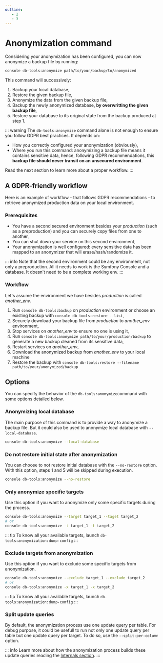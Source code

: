 ```yaml
---
outline:
   - 2
   - 3
---
```


# Anonymization command

Considering your anonymization has been configured, you can
now anonymize a backup file by running:

```sh
console db-tools:anonymize path/to/your/backup/to/anonymized
```

This command will successively:

1. Backup your local database,
2. Restore the given backup file,
3. Anonymize the data from the given backup file,
4. Backup the newly anonymized database, **by overwritting the given backup file**,
5. Restore your database to its original state from the backup produced at step 1.

::: warning
The `db-tools:anonymize` command alone is not enough to ensure you follow GDPR best practices.
It depends on:

* How you correctly configured your anonymization (obviously),
* Where you run this command: anonymizing a backup file means it contains
  sensitive data, hence, following GDPR recommendations, this **backup file
  should never transit on an unsecured environment**.

Read the next section to learn more about a proper workflow.
:::

## A GDPR-friendly workflow

Here is an example of workflow - that follows GDPR recommendations - to retrieve anonymized production
data on your local environment.

### Prerequisites

* You have a second secured environment besides your *production* (such as a preproduction)
  and you can securely copy files from one to another,
* You can shut down your service on this second environment,
* Your anonymization is well configured: every sensitive data has been
  mapped to an anonymizer that will erase/hash/randomize it.

::: info
Note that the second environment could be any environment, not only a preproduction. All it needs to work
is the Symfony Console and a database. It doesn't need to be a complete working env.
:::

### Workflow

Let's assume the environment we have besides *production* is called *another_env*.

1. Run `console db-tools:backup` on *production* environment or
   choose an existing backup with `console db-tools:restore --list`,
2. Securely download your backup file from *production* to *another_env* environment,
3. Stop services on *another_env* to ensure no one is using it,
4. Run `console db-tools:anonymize path/to/your/production/backup` to generate
   a new backup cleaned from its sensitive data,
5. Restart services on *another_env*,
6. Download the anonymized backup from *another_env* to your local machine
7. Restore the backup with `console db-tools:restore --filename path/to/your/anonymized/backup`

## Options

You can specify the behavior of the  `db-tools:anonymize`command with some options detailed below.

### Anonymizing local database

The main purpose of this command is to provide a way to anonymize a backup file. But
it could also be used to anonymize local database with `--local-database`.

```sh
console db-tools:anonymize --local-database
```

### Do not restore initial state after anonymization

You can choose to not restore initial database with the `--no-restore` option.
With this option, steps 1 and 5 will be skipped during execution.

```sh
console db-tools:anonymize --no-restore
```

### Only anonymize specific targets

Use this option if you want to anonymize only some specific targets during the process.

```sh
console db-tools:anonymize --target target_1 --taget target_2
# or
console db-tools:anonymize -t target_1 -t target_2
```

::: tip
To know all your available targets, launch `db-tools:anonymization:dump-config`
:::

### Exclude targets from anonymization

Use this option if you want to exclude some specific targets from anonymization.

```sh
console db-tools:anonymize --exclude target_1 --exclude target_2
# or
console db-tools:anonymize -x target_1 -x target_2
```

::: tip
To know all your available targets, launch `db-tools:anonymization:dump-config`
:::

### Split update queries

By default, the anonymization process use one update query per table.
For debug purpose, it could be usefull to run not only one update query per table
but one update query per target. To do so, use the `--split-per-column` option.

::: info
Learn more about how the anonymization process builds these update queries reading
the [Internals section](./internals).
:::
